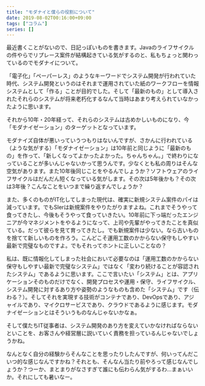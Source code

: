 ```yaml
---
title: "モダナイと僕らの役割について"
date: 2019-08-02T00:16:00+09:00
tags: ["コラム"]
series: []
---
```


最近書くことがないので、日記っぽいものを書きます。Javaのライフサイクルの件やらでリプレース案件が結構起きている気がするのと、私もちょっと関わっているのでモダナイについて。

<!--more-->

「電子化」「ペーパーレス」のようなキーワードでシステム開発が行われていた時代、システム開発というのはそれまで運用されていた紙のワークフローを情報システムとして「作る」ことが目的でした。そして「最新のもの」として導入されたそれらのシステムが将来老朽化するなんて当時はあまり考えられていなかったように思います。

それから10年・20年経って、それらのシステムは古めかしいものになり、今「モダナイゼーション」のターゲットとなっています。

モダナイズ自体が悪いっていうつもりはないんですが、さかんに行われている（ような気がする）「モダナイゼーション」は10年前と同じように「最新のもの」を作って、「新しくなってよかったよかった。ちゃんちゃん。」で終わりになっていることが多いんじゃないかって思うんです。少なくとも私の周りはそんな空気があります。また10年後同じことをやるんでしょうか？ソフトウェアのライフサイクルはだんだん短くなっている気がします。その次は5年後かも？その次は3年後？こんなことをいつまで繰り返すんでしょうか？

また、多くのものがIT化してしまった現代は、確実に新規システム案件のパイは減っています。でもSIerは新規案件をやりたがりますよね。これまでそうやって食ってきたし、今後もそうやって食っていきたい。10年前に下っ端だったエンジニアが今マネジメントをやるようになって、上司や先輩がやってきたことを真似ている。だって彼らを見て育ってきたし。でも新規案件は少ない。なら古いものを捨てて新しいものを作ろう。こんどこそ運用工数のかからない保守もしやすい最新で完璧なものですよ。でもそれってホントに正しいことなの？

私は、既に情報化してしまった社会において必要なのは「運用工数のかからない保守もしやすい最新で完璧なシステム」ではなく「変わり続けることが容認されたシステム」であるように思います。ここで言いたい「システム」とは、アプリケーションそのものだけでなく、開発プロセスや運用・保守、ライフサイクル、システム開発に対するあり方や姿勢のようなものも含めた「システム」です（伝わる？）。そしてそれを実現する技術がコンテナであり、DevOpsであり、アジャイルであり、マイクロサービスであり、クラウドであるように感じます。モダナイゼーションとはそういうものなんじゃないかなぁ。

そして僕たちIT従事者は、システム開発のあり方を変えていかなければならないといことを、お客さんや経営層に説いていく責務を担っているんじゃないでしょうかね。

なんとなく自分の経験からそんなことを思ったりしたんですが、何いってんだこいつ的な感じなんですかね？それとも、そんなん当たり前やろって感じなんでしょうか？つーか、まとまりがなさすぎて誰にも伝わらん気がするわ…まぁいいか。それにしても暑いなー。
